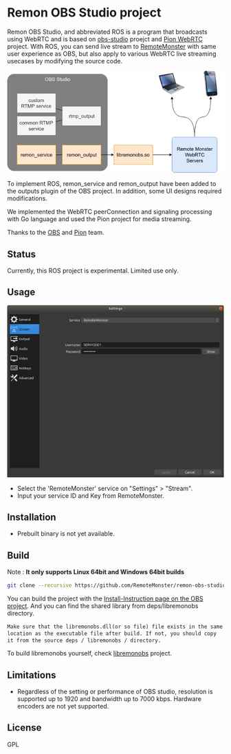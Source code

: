 # Remon OBS Studio project
Remon OBS Studio, and abbreviated ROS is a program that broadcasts using WebRTC and is based on [obs-studio](https://github.com/obsproject/obs-studio) proejct and [Pion WebRTC](https://github.com/pion/webrtc) project. With ROS, you can send live stream to [RemoteMonster](http://www.remotemonster.com) with same user experience as OBS, but also apply to various WebRTC live streaming usecases by modifying the source code.

![](picture.png?raw=true)

To implement ROS, remon_service and remon_output have been added to the outputs plugin of the OBS project. In addition, some UI designs required modifications.

We implemented the WebRTC peerConnection and signaling processing with Go language and used the Pion project for media streaming.

Thanks to the [OBS](https://obsproject.com) and [Pion](https://pion.ly) team.

## Status

Currently, this ROS project is experimental. Limited use only.

## Usage

![](capture1.png?raw=true)

- Select the 'RemoteMonster' service on "Settings" > "Stream".
- Input your service ID and Key from RemoteMonster.


## Installation

- Prebuilt binary is not yet available.


## Build

Note : **It only supports Linux 64bit and Windows 64bit builds**

```sh
git clone --recursive https://github.com/RemoteMonster/remon-obs-studio.git
```

You can build the project with the [Install-Instruction page on the OBS project](https://github.com/obsproject/obs-studio/wiki/Install-Instructions). And you can find the shared library from deps/libremonobs directory.

```
Make sure that the libremonobs.dll(or so file) file exists in the same location as the executable file after build. If not, you should copy it from the source deps / libremonobs / directory.
```
To build libremonobs yourself, check [libremonobs](https://github.com/RemoteMonster/remon-obs-lib) project.

## Limitations

- Regardless of the setting or performance of OBS studio, resolution is supported up to 1920 and bandwidth up to 7000 kbps.
Hardware encoders are not yet supported.


## License

GPL



